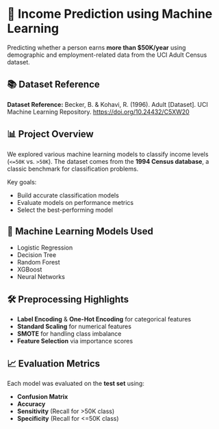 
# 💼 Income Prediction using Machine Learning

Predicting whether a person earns **more than $50K/year** using demographic and employment-related data from the UCI Adult Census dataset.

## 📚 Dataset Reference

**Dataset Reference:** Becker, B. & Kohavi, R. (1996). Adult [Dataset]. UCI Machine Learning Repository. https://doi.org/10.24432/C5XW20



## 📊 Project Overview

We explored various machine learning models to classify income levels (`<=50K` vs. `>50K`). The dataset comes from the **1994 Census database**, a classic benchmark for classification problems.

Key goals:
- Build accurate classification models
- Evaluate models on performance metrics
- Select the best-performing model


## 🧠 Machine Learning Models Used

- Logistic Regression
- Decision Tree
- Random Forest
- XGBoost
- Neural Networks 

## 🛠️ Preprocessing Highlights

- **Label Encoding** & **One-Hot Encoding** for categorical features  
- **Standard Scaling** for numerical features  
- **SMOTE** for handling class imbalance  
- **Feature Selection** via importance scores  

## 📈 Evaluation Metrics

Each model was evaluated on the **test set** using:

- **Confusion Matrix**
- **Accuracy**
- **Sensitivity** (Recall for >50K class)
- **Specificity** (Recall for <=50K class)
